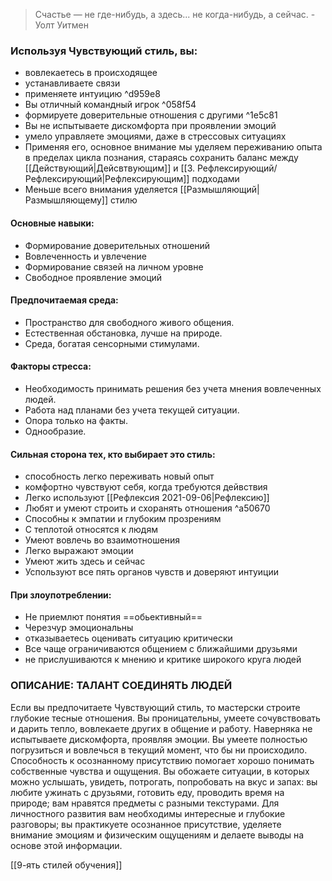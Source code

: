 >Счастье — не где-нибудь, а здесь... не когда-нибудь, а сейчас. 
\- Уолт Уитмен

### Используя Чувствующий стиль, вы:
- вовлекаетесь в происходящее
- устанавливаете связи
- применяете интуицию ^d959e8
- Вы отличный командный игрок ^058f54
- формируете доверительные отношения с другими ^1e5c81
- Вы не испытываете дискомфорта при проявлении эмоций
- умело управляете эмоциями, даже в стрессовых ситуациях
- Применяя его, основное внимание мы уделяем переживанию опыта в пределах цикла познания, стараясь сохранить баланс между [[Действующий|Дейсвтвующим]] и [[3. Рефлексирующий/Рефлексирующий|Рефлексирующим]] подходами
- Меньше всего внимания уделяется [[Размышляющий|Размышляющему]] стилю

#### Основные навыки:
- Формирование доверительных отношений
- Вовлеченность и увлечение
- Формирование связей на личном уровне
- Свободное проявление эмоций

#### Предпочитаемая среда:
- Пространство для свободного живого общения.
- Естественная обстановка, лучше на природе.
- Среда, богатая сенсорными стимулами.

#### Факторы стресса:
- Необходимость принимать решения без учета мнения вовлеченных людей.
- Работа над планами без учета текущей ситуации.
- Опора только на факты.
- Однообразие.

#### Сильная сторона тех, кто выбирает это стиль:
 - способность легко переживать новый опыт
 - комфортно чувствуют себя, когда требуются дейвствия
 - Легко используют [[Рефлексия 2021-09-06|Рефлексию]]
- Любят и умеют строить и схоранять отношения ^a50670
- Способны к эмпатии и глубоким прозрениям
- С теплотой относятся к людям
- Умеют вовлечь во взаимотношения
- Легко выражают эмоции
- Умеют жить здесь и сейчас
- Успользуют все пять органов чувств и доверяют интуиции

#### При злоупотреблении:
- Не приемлют понятия ==обьективный==
- Черезчур эмоциональны
- отказываетесь оценивать ситуацию критически
- Все чаще ограничиваются общением с ближайшими друзьями
- не прислушиваются к мнению и критике широкого круга людей

### ОПИСАНИЕ: ТАЛАНТ СОЕДИНЯТЬ ЛЮДЕЙ
Если вы предпочитаете Чувствующий стиль, то мастерски строите глубокие тесные отношения. Вы проницательны, умеете сочувствовать и дарить тепло, вовлекаете других в общение и работу. Наверняка не испытываете дискомфорта, проявляя эмоции. Вы умеете полностью погрузиться и вовлечься в текущий момент, что бы ни происходило. Способность к осознанному присутствию помогает хорошо понимать собственные чувства и ощущения. Вы обожаете ситуации, в которых можно услышать, увидеть, потрогать, попробовать на вкус и запах: вы любите ужинать с друзьями, готовить еду, проводить время на природе; вам нравятся предметы с разными текстурами. Для личностного развития вам необходимы интересные и глубокие разговоры; вы практикуете осознанное присутствие, уделяете внимание эмоциям и физическим ощущениям и делаете выводы на основе этой информации.

[[9-ять стилей обучения]]